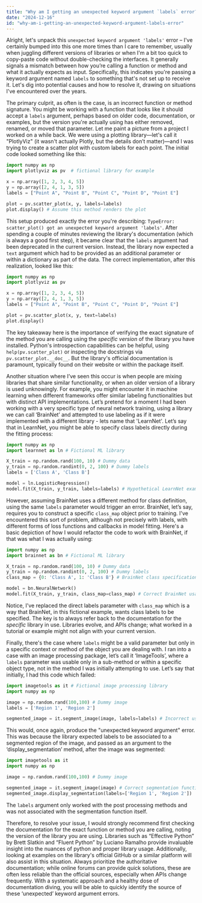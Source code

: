 ```yaml
---
title: "Why am I getting an unexpected keyword argument `labels` error?"
date: "2024-12-16"
id: "why-am-i-getting-an-unexpected-keyword-argument-labels-error"
---
```


Alright, let's unpack this `unexpected keyword argument 'labels'` error – I've certainly bumped into this one more times than I care to remember, usually when juggling different versions of libraries or when I'm a bit too quick to copy-paste code without double-checking the interfaces. It generally signals a mismatch between how you’re calling a function or method and what it actually expects as input. Specifically, this indicates you're passing a keyword argument named `labels` to something that's not set up to receive it. Let's dig into potential causes and how to resolve it, drawing on situations I've encountered over the years.

The primary culprit, as often is the case, is an incorrect function or method signature. You might be working with a function that looks like it should accept a `labels` argument, perhaps based on older code, documentation, or examples, but the version you're actually using has either removed, renamed, or moved that parameter. Let me paint a picture from a project I worked on a while back. We were using a plotting library—let's call it "PlotlyViz" (it wasn't actually Plotly, but the details don’t matter)—and I was trying to create a scatter plot with custom labels for each point. The initial code looked something like this:

```python
import numpy as np
import plotlyviz as pv  # fictional library for example

x = np.array([1, 2, 3, 4, 5])
y = np.array([2, 4, 1, 3, 5])
labels = ["Point A", "Point B", "Point C", "Point D", "Point E"]

plot = pv.scatter_plot(x, y, labels=labels)
plot.display() # Assume this method renders the plot
```

This setup produced exactly the error you're describing: `TypeError: scatter_plot() got an unexpected keyword argument 'labels'`. After spending a couple of minutes reviewing the library's documentation (which is always a good first step), it became clear that the `labels` argument had been deprecated in the current version. Instead, the library now expected a `text` argument which had to be provided as an additional parameter or within a dictionary as part of the data. The correct implementation, after this realization, looked like this:

```python
import numpy as np
import plotlyviz as pv

x = np.array([1, 2, 3, 4, 5])
y = np.array([2, 4, 1, 3, 5])
labels = ["Point A", "Point B", "Point C", "Point D", "Point E"]

plot = pv.scatter_plot(x, y, text=labels)
plot.display()
```

The key takeaway here is the importance of verifying the exact signature of the method you are calling using the *specific version* of the library you have installed. Python's introspection capabilities can be helpful, using `help(pv.scatter_plot)` or inspecting the docstrings via `pv.scatter_plot.__doc__`. But the library's official documentation is paramount, typically found on their website or within the package itself.

Another situation where I’ve seen this occur is when people are mixing libraries that share similar functionality, or when an older version of a library is used unknowingly. For example, you might encounter it in machine learning when different frameworks offer similar labeling functionalities but with distinct API implementations. Let’s pretend for a moment I had been working with a very specific type of neural network training, using a library we can call ‘BrainNet’ and attempted to use labeling as if it were implemented with a different library - lets name that 'LearnNet'. Let’s say that in LearnNet, you might be able to specify class labels directly during the fitting process:

```python
import numpy as np
import learnnet as ln # Fictional ML library

X_train = np.random.rand(100, 10) # Dummy data
y_train = np.random.randint(0, 2, 100) # Dummy labels
labels = ['Class A', 'Class B']

model = ln.LogisticRegression()
model.fit(X_train, y_train, labels=labels) # Hypothetical LearnNet example
```

However, assuming BrainNet uses a different method for class definition, using the same `labels` parameter would trigger an error. BrainNet, let’s say, requires you to construct a specific `class_map` object prior to training. I've encountered this sort of problem, although not precisely with labels, with different forms of loss functions and callbacks in model fitting. Here's a basic depiction of how I would refactor the code to work with BrainNet, if that was what I was actually using:

```python
import numpy as np
import brainnet as bn # Fictional ML library

X_train = np.random.rand(100, 10) # Dummy data
y_train = np.random.randint(0, 2, 100) # Dummy labels
class_map = {0: 'Class A', 1: 'Class B'} # BrainNet class specification

model = bn.NeuralNetwork()
model.fit(X_train, y_train, class_map=class_map) # Correct BrainNet usage

```

Notice, I've replaced the direct labels parameter with `class_map` which is a way that BrainNet, in this fictional example, wants class labels to be specified. The key is to always refer back to the documentation for the *specific* library in use. Libraries evolve, and APIs change; what worked in a tutorial or example might not align with your current version.

Finally, there's the case where `labels` might be a valid parameter but only in a specific context or method of the object you are dealing with. I ran into a case with an image processing package, let’s call it ‘ImageTools’, where a `labels` parameter was usable only in a sub-method or within a specific object type, not in the method I was initially attempting to use. Let’s say that initially, I had this code which failed:

```python
import imagetools as it # Fictional image processing library
import numpy as np

image = np.random.rand(100,100) # Dummy image
labels = ['Region 1', 'Region 2']

segmented_image = it.segment_image(image, labels=labels) # Incorrect usage

```

This would, once again, produce the "unexpected keyword argument" error. This was because the library expected labels to be associated to a segmented region of the image, and passed as an argument to the ‘display_segmentation’ method, after the image was segmented:

```python
import imagetools as it
import numpy as np

image = np.random.rand(100,100) # Dummy image

segmented_image = it.segment_image(image) # Correct segmentation function
segmented_image.display_segmentation(labels=['Region 1', 'Region 2'])
```
The `labels` argument only worked with the post processing methods and was not associated with the segmentation function itself.

Therefore, to resolve your issue, I would strongly recommend first checking the documentation for the exact function or method you are calling, noting the version of the library you are using. Libraries such as “Effective Python” by Brett Slatkin and “Fluent Python” by Luciano Ramalho provide invaluable insight into the nuances of python and proper library usage. Additionally, looking at examples on the library's official GitHub or a similar platform will also assist in this situation. Always prioritize the authoritative documentation; while online forums can provide quick solutions, these are often less reliable than the official sources, especially when APIs change frequently. With a systematic approach and a healthy dose of documentation diving, you will be able to quickly identify the source of these ‘unexpected’ keyword argument errors.
